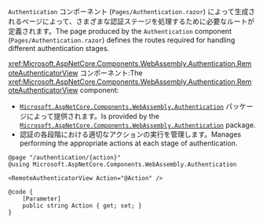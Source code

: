 <span data-ttu-id="8ae18-101">`Authentication` コンポーネント (`Pages/Authentication.razor`) によって生成されるページによって、さまざまな認証ステージを処理するために必要なルートが定義されます。</span><span class="sxs-lookup"><span data-stu-id="8ae18-101">The page produced by the `Authentication` component (`Pages/Authentication.razor`) defines the routes required for handling different authentication stages.</span></span>

<span data-ttu-id="8ae18-102"><xref:Microsoft.AspNetCore.Components.WebAssembly.Authentication.RemoteAuthenticatorView> コンポーネント:</span><span class="sxs-lookup"><span data-stu-id="8ae18-102">The <xref:Microsoft.AspNetCore.Components.WebAssembly.Authentication.RemoteAuthenticatorView> component:</span></span>

* <span data-ttu-id="8ae18-103">[`Microsoft.AspNetCore.Components.WebAssembly.Authentication`](https://www.nuget.org/packages/Microsoft.AspNetCore.Components.WebAssembly.Authentication/) パッケージによって提供されます。</span><span class="sxs-lookup"><span data-stu-id="8ae18-103">Is provided by the [`Microsoft.AspNetCore.Components.WebAssembly.Authentication`](https://www.nuget.org/packages/Microsoft.AspNetCore.Components.WebAssembly.Authentication/) package.</span></span>
* <span data-ttu-id="8ae18-104">認証の各段階における適切なアクションの実行を管理します。</span><span class="sxs-lookup"><span data-stu-id="8ae18-104">Manages performing the appropriate actions at each stage of authentication.</span></span>

```razor
@page "/authentication/{action}"
@using Microsoft.AspNetCore.Components.WebAssembly.Authentication

<RemoteAuthenticatorView Action="@Action" />

@code {
    [Parameter]
    public string Action { get; set; }
}
```
